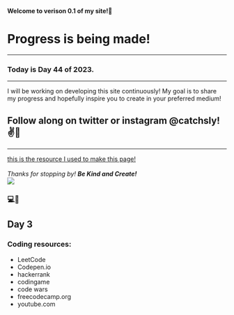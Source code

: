 <!-- # catchsly.github.io --> 

<!--!DOCTYPE html PUBLIC "-//W3C//DTD HTML 4.01//EN" "http://www.w3.org/TR/html4/strict.dtd"> --> 
<html>
<!-- <head>
  <meta http-equiv="Content-Type" content="text/html; charset=utf-8">
  <meta http-equiv="Content-Style-Type" content="text/css">
  <title> Hi! I'm Sly! </title>
  <meta name="Generator" content="Cocoa HTML Writer">
  <meta name="CocoaVersion" content="2299.4">
  <meta name = "viewport" content="width=device-width, initial-scale=1">
  <style type="text/css">
  </style>
</head> --> 
<body>
  <b> Welcome to verison 0.1 of my site!🥳 </b>
  <h1> Progress is being made! </h1>
  <hr> 
  <h3> Today is Day 44 of 2023. </h3>
  
 
 <hr>
  <p> I will be working on developing this site continuously! 
  My goal is to share my progress and hopefully inspire you 
  to create in your preferred medium! </p>
  <h2> Follow along on twitter or instagram @catchsly!✌️🫶</h2> 
<hr>
 <!-- <h1>This is an example of Header 1 text </h1>
  <h2> There are h1 to h6 headers. This is h2. </h2>
  <h3> Did you know that when designing there is text know as 
    <br>lorem ipsum that acts as placeholders for content on websites!
    This is h3.
  </h3>
  <h4> It seems that h4-h6 headers aren't used much. This is h4. </h4>
  <h5> Below you will find an example of lorem impsum text in h6. This is h5. </h5>
  <h6> Lorem ipsum dolor sit amet, consectetur adipiscing elit, 
   sed do eiusmod tempor incididunt ut labore et dolore magna aliqua.😵‍💫 </h6>
   <strong> Don't be alarmed if you can't read it. 😅 It's not meant to be read.</strong>
   <hr>
   <p> When trying to add spaces or breaks in your text there is a <br> br tag that
  that you can use. The br tag is an example of a <b> void element! </b> <br>
There is no content within it and does not require a closing tag when used.<br>
<u>At least not in HTML 5. </u></p> -->
<a href="https://www.youtube.com/watch?v=PlxWf493en4" target="_blank"> this is the resource I used to make this page!<br> </a>
<br> <i> Thanks for stopping by! <strong> Be Kind and Create!</strong></i>
<br>
<img src="https://images.pexels.com/photos/15362967/pexels-photo-15362967.jpeg?auto=compress&cs=tinysrgb&w=1260&h=750&dpr=2">
<h3>💻🤞 <h3>
<!--
  <p> Looking to add an archive for the sites development. [Day 2] </p> 
  <ul> Version 0.1 </ul>
  <ul> the Weird in Between [Coming Soon] </ul>
  <ul> Shop talk </ul>
  <ul> Links </ul> 
  <p> More Styling to Come! </p> -->
  
  <h2> Day 3 </h2> 
  <h3> Coding resources: </h3>
  <ul style="list-style-type:disc;">
    <li> LeetCode </li>
    <li> Codepen.io </li>
    <li> hackerrank </li>
    <li> codingame </li>
    <li> code wars </li>
    <li> freecodecamp.org </li>
    <li> youtube.com </li> 
  </ul>
    
   




</body>
</html>

